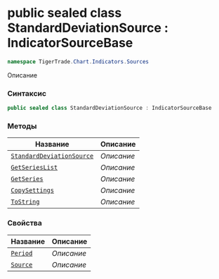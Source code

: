 
# public sealed class StandardDeviationSource : IndicatorSourceBase
```csharp
namespace TigerTrade.Chart.Indicators.Sources
```



Описание

### Синтаксис
```csharp
public sealed class StandardDeviationSource : IndicatorSourceBase
```


### Методы
| Название | Описание |
| --- | --- |
| [`StandardDeviationSource`](./StandardDeviationSource.cs/Методы/StandardDeviationSource.md) | *Описание* |
| [`GetSeriesList`](./StandardDeviationSource.cs/Методы/GetSeriesList.md) | *Описание* |
| [`GetSeries`](./StandardDeviationSource.cs/Методы/GetSeries.md) | *Описание* |
| [`CopySettings`](./StandardDeviationSource.cs/Методы/CopySettings.md) | *Описание* |
| [`ToString`](./StandardDeviationSource.cs/Методы/ToString.md) | *Описание* |

### Свойства
| Название | Описание |
| --- | --- |
| [`Period`](./StandardDeviationSource.cs/Свойства/Period.md) | *Описание* |
| [`Source`](./StandardDeviationSource.cs/Свойства/Source.md) | *Описание* |



